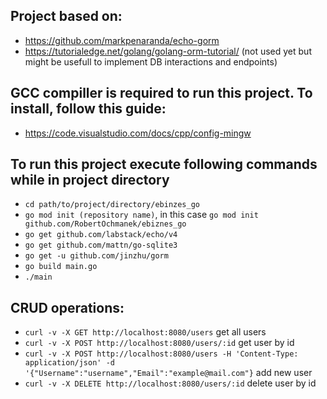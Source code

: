 ## Project based on:
- https://github.com/markpenaranda/echo-gorm
- https://tutorialedge.net/golang/golang-orm-tutorial/ (not used yet but might be usefull to implement DB interactions and endpoints)

## GCC compiller is required to run this project. To install, follow this guide:
- https://code.visualstudio.com/docs/cpp/config-mingw

## To run this project execute following commands while in project directory

- `cd path/to/project/directory/ebinzes_go`
- `go mod init (repository name)`, in this case `go mod init github.com/RobertOchmanek/ebiznes_go`
- `go get github.com/labstack/echo/v4`
- `go get github.com/mattn/go-sqlite3`
- `go get -u github.com/jinzhu/gorm`
- `go build main.go`
- `./main`

## CRUD operations:
- `curl -v -X GET http://localhost:8080/users` get all users
- `curl -v -X POST http://localhost:8080/users/:id` get user by id
- `curl -v -X POST http://localhost:8080/users -H 'Content-Type: application/json' -d '{"Username":"username","Email":"example@mail.com"}` add new user
- `curl -v -X DELETE http://localhost:8080/users/:id` delete user by id
